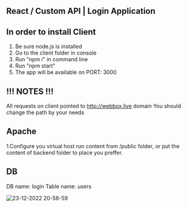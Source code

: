 React / Custom API | Login Application
-------------------

In order to install Client
--------------------------------------
1. Be sure node.js is installed
2. Go to the client folder in console
3. Run "npm i" in command line
4. Run "npm start"
5. The app will be available on PORT: 3000

!!! NOTES !!!
--------------------------------------
All requests on client pointed to http://webbox.live domain
You should change the path by your needs

Apache
--------------------------------------
1.Configure you virtual host run content from /public folder, or put the content of backend folder to place you preffer.

DB
--------------------------------------
DB name: login
Table name: users

![23-12-2022 20-58-59](https://user-images.githubusercontent.com/3818335/209394785-b93323a1-2d25-4556-8a5f-2af2a327b9b4.png)
